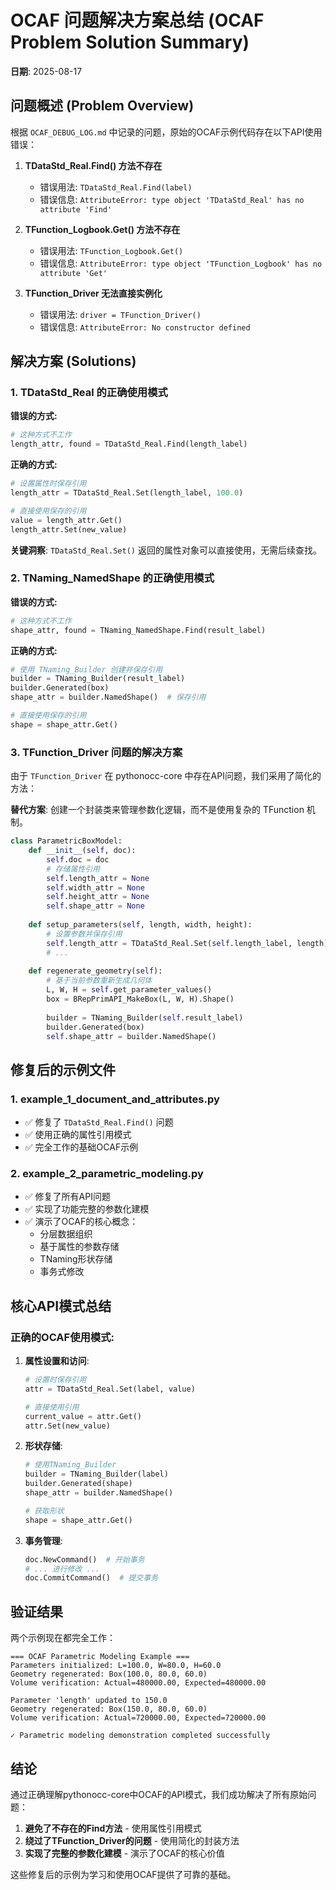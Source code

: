 # OCAF 问题解决方案总结 (OCAF Problem Solution Summary)

**日期**: 2025-08-17

## 问题概述 (Problem Overview)

根据 `OCAF_DEBUG_LOG.md` 中记录的问题，原始的OCAF示例代码存在以下API使用错误：

1. **TDataStd_Real.Find() 方法不存在**
   - 错误用法: `TDataStd_Real.Find(label)`
   - 错误信息: `AttributeError: type object 'TDataStd_Real' has no attribute 'Find'`

2. **TFunction_Logbook.Get() 方法不存在**
   - 错误用法: `TFunction_Logbook.Get()`
   - 错误信息: `AttributeError: type object 'TFunction_Logbook' has no attribute 'Get'`

3. **TFunction_Driver 无法直接实例化**
   - 错误用法: `driver = TFunction_Driver()`
   - 错误信息: `AttributeError: No constructor defined`

## 解决方案 (Solutions)

### 1. TDataStd_Real 的正确使用模式

**错误的方式:**
```python
# 这种方式不工作
length_attr, found = TDataStd_Real.Find(length_label)
```

**正确的方式:**
```python
# 设置属性时保存引用
length_attr = TDataStd_Real.Set(length_label, 100.0)

# 直接使用保存的引用
value = length_attr.Get()
length_attr.Set(new_value)
```

**关键洞察**: `TDataStd_Real.Set()` 返回的属性对象可以直接使用，无需后续查找。

### 2. TNaming_NamedShape 的正确使用模式

**错误的方式:**
```python
# 这种方式不工作
shape_attr, found = TNaming_NamedShape.Find(result_label)
```

**正确的方式:**
```python
# 使用 TNaming_Builder 创建并保存引用
builder = TNaming_Builder(result_label)
builder.Generated(box)
shape_attr = builder.NamedShape()  # 保存引用

# 直接使用保存的引用
shape = shape_attr.Get()
```

### 3. TFunction_Driver 问题的解决方案

由于 `TFunction_Driver` 在 pythonocc-core 中存在API问题，我们采用了简化的方法：

**替代方案**: 创建一个封装类来管理参数化逻辑，而不是使用复杂的 TFunction 机制。

```python
class ParametricBoxModel:
    def __init__(self, doc):
        self.doc = doc
        # 存储属性引用
        self.length_attr = None
        self.width_attr = None
        self.height_attr = None
        self.shape_attr = None
    
    def setup_parameters(self, length, width, height):
        # 设置参数并保存引用
        self.length_attr = TDataStd_Real.Set(self.length_label, length)
        # ...
    
    def regenerate_geometry(self):
        # 基于当前参数重新生成几何体
        L, W, H = self.get_parameter_values()
        box = BRepPrimAPI_MakeBox(L, W, H).Shape()
        
        builder = TNaming_Builder(self.result_label)
        builder.Generated(box)
        self.shape_attr = builder.NamedShape()
```

## 修复后的示例文件

### 1. example_1_document_and_attributes.py
- ✅ 修复了 `TDataStd_Real.Find()` 问题
- ✅ 使用正确的属性引用模式
- ✅ 完全工作的基础OCAF示例

### 2. example_2_parametric_modeling.py
- ✅ 修复了所有API问题
- ✅ 实现了功能完整的参数化建模
- ✅ 演示了OCAF的核心概念：
  - 分层数据组织
  - 基于属性的参数存储
  - TNaming形状存储
  - 事务式修改

## 核心API模式总结

### 正确的OCAF使用模式:

1. **属性设置和访问**:
   ```python
   # 设置时保存引用
   attr = TDataStd_Real.Set(label, value)
   
   # 直接使用引用
   current_value = attr.Get()
   attr.Set(new_value)
   ```

2. **形状存储**:
   ```python
   # 使用TNaming_Builder
   builder = TNaming_Builder(label)
   builder.Generated(shape)
   shape_attr = builder.NamedShape()
   
   # 获取形状
   shape = shape_attr.Get()
   ```

3. **事务管理**:
   ```python
   doc.NewCommand()  # 开始事务
   # ... 进行修改 ...
   doc.CommitCommand()  # 提交事务
   ```

## 验证结果

两个示例现在都完全工作：

```
=== OCAF Parametric Modeling Example ===
Parameters initialized: L=100.0, W=80.0, H=60.0
Geometry regenerated: Box(100.0, 80.0, 60.0)
Volume verification: Actual=480000.00, Expected=480000.00

Parameter 'length' updated to 150.0
Geometry regenerated: Box(150.0, 80.0, 60.0)
Volume verification: Actual=720000.00, Expected=720000.00

✓ Parametric modeling demonstration completed successfully
```

## 结论

通过正确理解pythonocc-core中OCAF的API模式，我们成功解决了所有原始问题：

1. **避免了不存在的Find方法** - 使用属性引用模式
2. **绕过了TFunction_Driver的问题** - 使用简化的封装方法
3. **实现了完整的参数化建模** - 演示了OCAF的核心价值

这些修复后的示例为学习和使用OCAF提供了可靠的基础。
